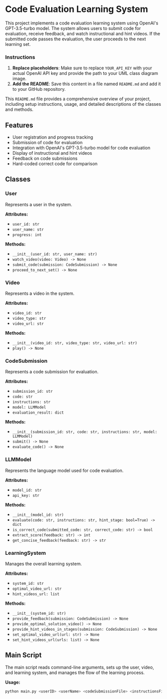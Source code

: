 # Code Evaluation Learning System

This project implements a code evaluation learning system using OpenAI's GPT-3.5-turbo model. The system allows users to submit code for evaluation, receive feedback, and watch instructional and hint videos. If the submitted code passes the evaluation, the user proceeds to the next learning set.

### Instructions

1. **Replace placeholders**: Make sure to replace `YOUR_API_KEY` with your actual OpenAI API key and provide the path to your UML class diagram image.
2. **Add the README**: Save this content in a file named `README.md` and add it to your GitHub repository.

This `README.md` file provides a comprehensive overview of your project, including setup instructions, usage, and detailed descriptions of the classes and methods.

## Features

- User registration and progress tracking
- Submission of code for evaluation
- Integration with OpenAI's GPT-3.5-turbo model for code evaluation
- Display of instructional and hint videos
- Feedback on code submissions
- Hard-coded correct code for comparison

## Classes

### User

Represents a user in the system.

**Attributes:**
- `user_id: str`
- `user_name: str`
- `progress: int`

**Methods:**
- `__init__(user_id: str, user_name: str)`
- `watch_video(video: Video) -> None`
- `submit_code(submission: CodeSubmission) -> None`
- `proceed_to_next_set() -> None`

### Video

Represents a video in the system.

**Attributes:**
- `video_id: str`
- `video_type: str`
- `video_url: str`

**Methods:**
- `__init__(video_id: str, video_type: str, video_url: str)`
- `play() -> None`

### CodeSubmission

Represents a code submission for evaluation.

**Attributes:**
- `submission_id: str`
- `code: str`
- `instructions: str`
- `model: LLMModel`
- `evaluation_result: dict`

**Methods:**
- `__init__(submission_id: str, code: str, instructions: str, model: LLMModel)`
- `submit() -> None`
- `evaluate_code() -> None`

### LLMModel

Represents the language model used for code evaluation.

**Attributes:**
- `model_id: str`
- `api_key: str`

**Methods:**
- `__init__(model_id: str)`
- `evaluate(code: str, instructions: str, hint_stage: bool=True) -> dict`
- `is_correct_code(submitted_code: str, correct_code: str) -> bool`
- `extract_score(feedback: str) -> int`
- `get_concise_feedback(feedback: str) -> str`

### LearningSystem

Manages the overall learning system.

**Attributes:**
- `system_id: str`
- `optimal_video_url: str`
- `hint_videos_url: list`

**Methods:**
- `__init__(system_id: str)`
- `provide_feedback(submission: CodeSubmission) -> None`
- `provide_optimal_solution_video() -> None`
- `provide_hint_videos_in_stages(submission: CodeSubmission) -> None`
- `set_optimal_video_url(url: str) -> None`
- `set_hint_videos_url(urls: list) -> None`

## Main Script

The main script reads command-line arguments, sets up the user, video, and learning system, and manages the flow of the learning process.

**Usage:**

```bash
python main.py <userID> <userName> <codeSubmissionFile> <instructionsFile> <instructionalVideoURL> <optimalVideoURL> <hintVideo1URL> <hintVideo2URL> <hintVideo3URL>
